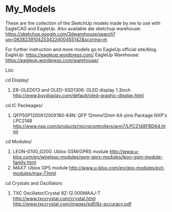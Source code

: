 # My_Models

These are the collection of the SketchUp models made by me to use with EagleCAD and EagleUp.
Also available ate sketchup warehouse: https://sketchup.google.com/3dwarehouse/search?uq=0838239104253422400455142&scoring=m

For further instruction and more models go to EagleUp official site/blog. 
EagleUp: https://eagleup.wordpress.com/
EagleUp Warehouse: https://eagleup.wordpress.com/warehouse/


List:

cd Display/ 

1. ER-OLED013 and OLED-SSD1306: OLED display 1.3inch
		http://www.buydisplay.com/default/oled-graphic-display.html


cd IC Packeages/

1. QFP50P1200X1200X160-64N:  QFP 12mmx12mm 64-pins Package NXP's LPC2148
		http://www.nxp.com/products/microcontrollers/arm7/LPC2148FBD64.html


cd Modules/

1. LEON-G100_G200:  Ublox GSM/GPRS module
		http://www.u-blox.com/en/wireless-modules/gsm-gprs-modules/leon-gsm-module-family.html
2. MAX7:  Ublox GPS module
		http://www.u-blox.com/en/gps-modules/pvt-modules/max-7.html
		
cd Crystals and Oscillators

1. TXC Oscillator/Crystal 8Z-12.000MAAJ-T
		http://www.txccrystal.com/crystal.html
		http://www.txccrystal.com/images/pdf/8z-accuracy.pdf